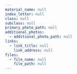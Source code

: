 ```yaml
---
material_name: null
index_letter: null
class: null
subclass: null
primary_photo_path: null
additional_photos:
  - additional_photo_path: null
links:
  - link_title: null
    link_address: null
files:
  - file_name: null
    file_path: null
---
```


